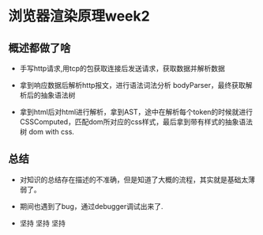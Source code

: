 # 浏览器渲染原理week2

## 概述都做了啥

- 手写http请求,用tcp的包获取连接后发送请求，获取数据并解析数据

- 拿到响应数据后解析http报文，进行语法词法分析 bodyParser，最终获取解析后的抽象语法树

- 拿到html后对html进行解析，拿到AST，途中在解析每个token的时候就进行CSSComputed，匹配dom所对应的css样式，最后拿到带有样式的抽象语法树 dom with css.

## 总结

- 对知识的总结存在描述的不准确，但是知道了大概的流程，其实就是基础太薄弱了。

- 期间也遇到了bug，通过debugger调试出来了.

- 坚持 坚持 坚持
